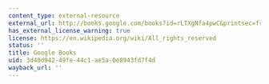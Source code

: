 ```yaml
---
content_type: external-resource
external_url: http://books.google.com/books?id=rLTXgNfa4pwC&printsec=frontcover
has_external_license_warning: true
license: https://en.wikipedia.org/wiki/All_rights_reserved
status: ''
title: Google Books
uid: 3d40d942-49fe-44c1-ae5a-0e8943fd7f4d
wayback_url: ''
---
```

